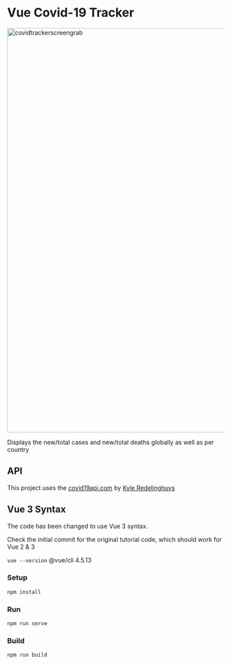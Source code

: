 # Vue Covid-19 Tracker

<img width="940" alt="covidtrackerscreengrab" src="https://user-images.githubusercontent.com/38964004/128434768-9482ce9e-e5a5-4af9-8934-a955944d6591.png">


Displays the new/total cases and new/total deaths globally as well as per country

## API

This project uses the [covid19api.com](https://covid19api.com/) by [Kyle Redelinghuys](https://twitter.com/ksredelinghuys)

## Vue 3 Syntax

The code has been changed to use Vue 3 syntax. 

Check the initial commit for the original tutorial code, which should work for Vue 2 & 3

```vue --version``` 
@vue/cli 4.5.13



### Setup

```
npm install
```

### Run

```
npm run serve
```

### Build

```
npm run build
```
